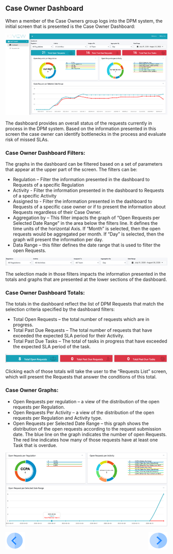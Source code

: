 

## Case Owner Dashboard

When a member of the Case Owners group logs into the DPM system, the initial screen that is presented is the Case Owner Dashboard:

 ![image](/articles/DPM/images/Figure_46_Case_Owner_Dashboard.png)

The dashboard provides an overall status of the requests currently in process in the DPM system. Based on the information presented in this screen the case owner can identify bottlenecks in the process and evaluate risk of missed SLAs.

### Case Owner Dashboard Filters:

The graphs in the dashboard can be filtered based on a set of parameters that appear at the upper part of the screen. The filters can be:

- Regulation – Filter the information presented in the dashboard to Requests of a specific Regulation
- Activity - Filter the information presented in the dashboard to Requests of a specific Activity
- Assigned to - Filter the information presented in the dashboard to Requests of a specific case owner or if to present the information about Requests regardless of their Case Owner.
- Aggregation by – This filter impacts the graph of “Open Requests per Selected Date Range” in the area below the filters line. It defines the time units of the horizontal Axis. If “Month” is selected, then the open requests would be aggregated per month. If “Day” is selected, then the graph will present the information per day.
- Data Range – this filter defines the date range that is used to filter the open Requests. 

 ![image](/articles/DPM/images/Figure_46_a_Task_owner_dashboard_filters.png)

The selection made in those filters impacts the information presented in the totals and graphs that are presented at the lower sections of the dashboard.

### Case Owner Dashboard Totals:

The totals in the dashboard reflect the list of DPM Requests that match the selection criteria specified by the dashboard filters:

- Total Open Requests – the total number of requests which are in progress. 
- Total Past Due Requests – The total number of requests that have exceeded the expected SLA period for their Activity.
- Total Past Due Tasks – The total of tasks in progress that have exceeded the expected SLA period of the task. 

 ![image](/articles/DPM/images/Figure_46_b_Task_owner_dashboard_totals.png)

Clicking each of those totals will take the user to the “Requests List” screen, which will present the Requests that answer the conditions of this total.

### Case Owner Graphs:

- Open Requests per regulation – a view of the distribution of the open requests per Regulation.
- Open Requests Per Activity – a view of the distribution of the open requests per Regulation and Activity type.
- Open Requests per Selected Date Range – this graph shows the distribution of the open requests according to the request submission date. The blue line on the graph indicates the number of open Requests. The red line indicates how many of those requests have at least one Task that is overdue. 

 ![image](/articles/DPM/images/Figure_46_c_Task_owner_dashboard_graphs.png)



[![Previous](/articles/DPM/images/Previous.png)](/articles/DPM/06_Case_Owner_User_Interface/01_Case_Owner_User_Interface_Overview.md)[<img align="right" width="60" height="54" src="/articles/DPM/images/Next.png">](/articles/DPM/06_Case_Owner_User_Interface/03_Case_Owner_User_Interface_List.md)

